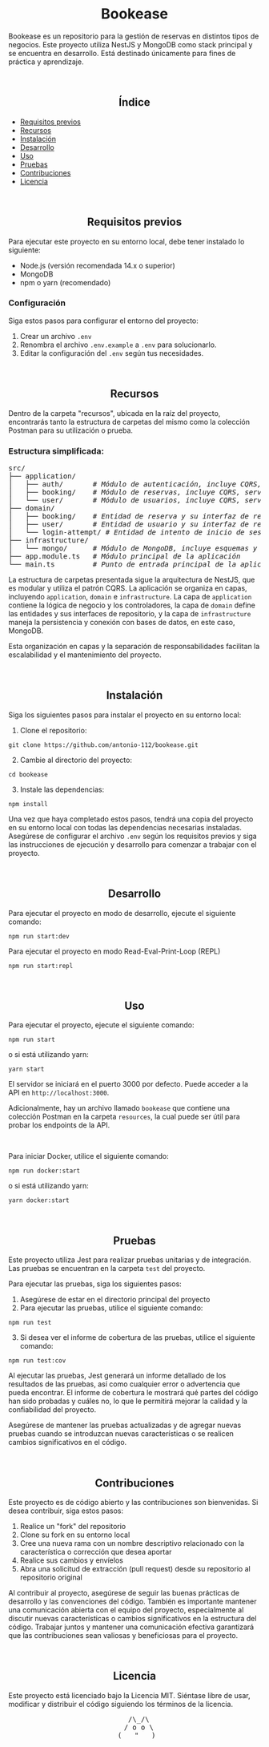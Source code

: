 <h1 align="center">Bookease</h1>

<!-- descripcion  -->
<p>Bookease es un repositorio para la gestión de reservas en distintos tipos de negocios. Este proyecto utiliza NestJS y MongoDB como stack principal y se encuentra en desarrollo. Está destinado únicamente para fines de práctica y aprendizaje.</p>
<!--  -->

<br>

<!-- Indice -->
<h2 align="center">Índice</h2>
<ul>
    <li><a href="#requisitos-previos">Requisitos previos</a></li>
    <li><a href="#recursos">Recursos</a></li>
    <li><a href="#instalación">Instalación</a></li>
    <li><a href="#desarollo">Desarrollo</a></li>
    <li><a href="#uso">Uso</a></li>
    <li><a href="#pruebas">Pruebas</a></li>
    <li><a href="#contribuciones">Contribuciones</a></li>
    <li><a href="#licencia">Licencia</a></li>
</ul>
<!--  -->

<br>

<!-- Requisitos previos -->
<h2 id="requisitos-previos" align="center">Requisitos previos</h2>
<p>Para ejecutar este proyecto en su entorno local, debe tener instalado lo siguiente:</p>
<ul>
    <li>Node.js (versión recomendada 14.x o superior)</li>
    <li>MongoDB</li>
    <li>npm o yarn (recomendado)</li>
</ul>
<h3 id="configuracion">Configuración</h3>
<p>Siga estos pasos para configurar el entorno del proyecto:</p>
<ol>
    <li>Crear un archivo <code>.env</code></li>
    <li>Renombra el archivo <code>.env.example</code> a <code>.env</code> para solucionarlo.</li>
    <li>Editar la configuración del <code>.env</code> según tus necesidades.</li>
</ol>
<!--                   -->

<br>

<!-- Recursos -->
<h2 id="recursos" align="center">Recursos</h2>
<p>Dentro de la carpeta "recursos", ubicada en la raíz del proyecto, encontrarás tanto la estructura de carpetas del mismo como la colección Postman para su utilización o prueba.</p>
<h3>Estructura simplificada:</h3>
<pre>
src/
├── application/
│   ├── auth/       <i># Módulo de autenticación, incluye CQRS, estrategias y controladores</i>
│   ├── booking/    <i># Módulo de reservas, incluye CQRS, servicios y controladores</i>
│   └── user/       <i># Módulo de usuarios, incluye CQRS, servicios y controladores</i>
├── domain/
│   ├── booking/    <i># Entidad de reserva y su interfaz de repositorio</i>
│   ├── user/       <i># Entidad de usuario y su interfaz de repositorio</i>
│   └── login-attempt/ <i># Entidad de intento de inicio de sesión y su interfaz de repositorio</i>
├── infrastructure/
│   └── mongo/      <i># Módulo de MongoDB, incluye esquemas y repositorios para cada entidad</i>
├── app.module.ts   <i># Módulo principal de la aplicación</i>
└── main.ts         <i># Punto de entrada principal de la aplicación</i>
</pre>

<p>La estructura de carpetas presentada sigue la arquitectura de NestJS, que es modular y utiliza el patrón CQRS. La aplicación se organiza en capas, incluyendo <code>application</code>, <code>domain</code> e <code>infrastructure</code>. La capa de <code>application</code> contiene la lógica de negocio y los controladores, la capa de <code>domain</code> define las entidades y sus interfaces de repositorio, y la capa de <code>infrastructure</code> maneja la persistencia y conexión con bases de datos, en este caso, MongoDB.</p>
<p>Esta organización en capas y la separación de responsabilidades facilitan la escalabilidad y el mantenimiento del proyecto.</p>
<!--  -->

<br>

<!-- Instalación -->
<h2 id="instalación" align="center">Instalación</h2>
<p>Siga los siguientes pasos para instalar el proyecto en su entorno local:</p>
<ol>
    <li>Clone el repositorio:</li>
</ol>
<pre><code>git clone https://github.com/antonio-112/bookease.git</code></pre>
<ol start="2">
    <li>Cambie al directorio del proyecto:</li>
</ol>
<pre><code>cd bookease</code></pre>
<ol start="3">
    <li>Instale las dependencias:</li>
</ol>
<pre><code>npm install</code></pre>
<p>Una vez que haya completado estos pasos, tendrá una copia del proyecto en su entorno local con todas las dependencias necesarias instaladas. Asegúrese de configurar el archivo <code>.env</code> según los requisitos previos y siga las instrucciones de ejecución y desarrollo para comenzar a trabajar con el proyecto.</p>

<!--  -->

<br>

<!-- Desarrollo -->
<h2 id="desarollo" align="center">Desarrollo</h2>

<p>Para ejecutar el proyecto en modo de desarrollo, ejecute el siguiente comando:</p>
<pre><code>npm run start:dev</code></pre>

<p>Para ejecutar el proyecto en modo Read-Eval-Print-Loop (REPL)</p>
<pre><code>npm run start:repl</code></pre>

<!--  -->
<br>
<!-- Uso -->
<h2 id="uso" align="center">Uso</h2>

<p>Para ejecutar el proyecto, ejecute el siguiente comando:</p>
<pre><code>npm run start</code></pre>

<p>o si está utilizando yarn:</p>
<pre><code>yarn start</code></pre>

<p>El servidor se iniciará en el puerto 3000 por defecto. Puede acceder a la API en <code>http://localhost:3000</code>.</p>

<p>Adicionalmente, hay un archivo llamado <code>bookease</code> que contiene una colección Postman en la carpeta <code>resources</code>, la cual puede ser útil para probar los endpoints de la API.</p>
<br>

<p>Para iniciar Docker, utilice el siguiente comando:</p>
<pre><code>npm run docker:start</code></pre>

<p>o si está utilizando yarn:</p>
<pre><code>yarn docker:start</code></pre>
<!--  -->

<br>

<!-- Pruebas -->
<h2 id="pruebas" align="center">Pruebas</h2>
<p>Este proyecto utiliza Jest para realizar pruebas unitarias y de integración. Las pruebas se encuentran en la carpeta <code>test</code> del proyecto.</p>
<p>Para ejecutar las pruebas, siga los siguientes pasos:</p>
<ol>
    <li>Asegúrese de estar en el directorio principal del proyecto</li>
    <li>Para ejecutar las pruebas, utilice el siguiente comando:</li>
</ol>
<pre><code>npm run test</code></pre>
<ol start="3">
    <li>Si desea ver el informe de cobertura de las pruebas, utilice el siguiente comando:</li>
</ol>
<pre><code>npm run test:cov</code></pre>
<p>Al ejecutar las pruebas, Jest generará un informe detallado de los resultados de las pruebas, así como cualquier error o advertencia que pueda encontrar. El informe de cobertura le mostrará qué partes del código han sido probadas y cuáles no, lo que le permitirá mejorar la calidad y la confiabilidad del proyecto.</p>
<p>Asegúrese de mantener las pruebas actualizadas y de agregar nuevas pruebas cuando se introduzcan nuevas características o se realicen cambios significativos en el código.</p>
<!--  -->

<br>

<!-- Contribuciones -->
<h2 id="contribuciones" align="center">Contribuciones</h2>
<p>Este proyecto es de código abierto y las contribuciones son bienvenidas. Si desea contribuir, siga estos pasos:</p>
<ol>
    <li>Realice un "fork" del repositorio</li>
    <li>Clone su fork en su entorno local</li>
    <li>Cree una nueva rama con un nombre descriptivo relacionado con la característica o corrección que desea aportar</li>
    <li>Realice sus cambios y envíelos</li>
    <li>Abra una solicitud de extracción (pull request) desde su repositorio al repositorio original</li>
</ol>
<p>Al contribuir al proyecto, asegúrese de seguir las buenas prácticas de desarrollo y las convenciones del código. También es importante mantener una comunicación abierta con el equipo del proyecto, especialmente al discutir nuevas características o cambios significativos en la estructura del código. Trabajar juntos y mantener una comunicación efectiva garantizará que las contribuciones sean valiosas y beneficiosas para el proyecto.</p>
<!--  -->

<br>

<!-- Licencia -->
<h2 id="licencia" align="center">Licencia</h2>
<p>Este proyecto está licenciado bajo la Licencia MIT. Siéntase libre de usar, modificar y distribuir el código siguiendo los términos de la licencia.</p>

<pre align="center">
    /\_/\  
   / o o \ 
  (   "   ) 
</pre>
